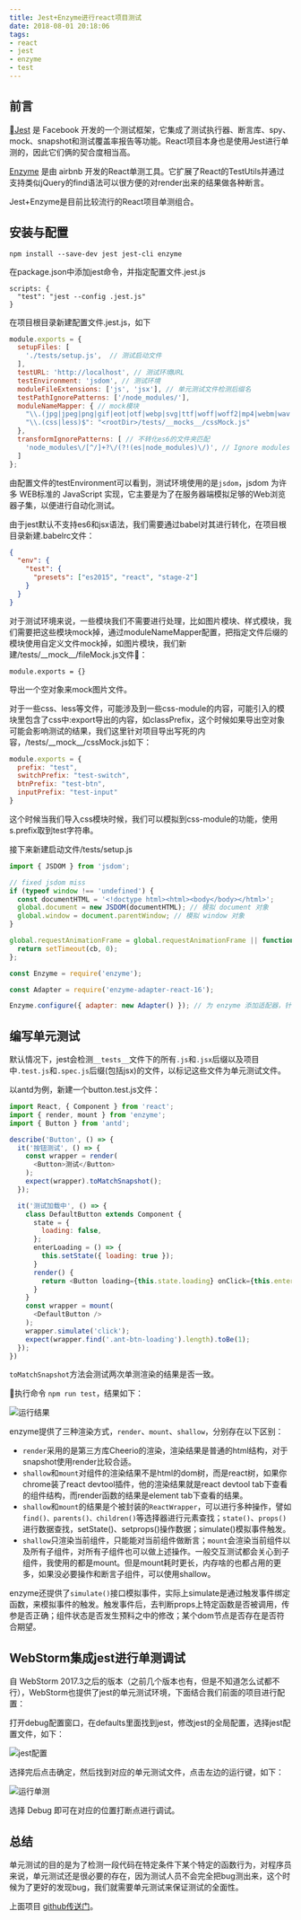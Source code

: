 ```yaml
---
title: Jest+Enzyme进行react项目测试
date: 2018-08-01 20:18:06
tags:
- react
- jest
- enzyme
- test
---
```



## 前言

[Jest](https://facebook.github.io/jest/) 是 Facebook 开发的一个测试框架，它集成了测试执行器、断言库、spy、mock、snapshot和测试覆盖率报告等功能。React项目本身也是使用Jest进行单测的，因此它们俩的契合度相当高。

[Enzyme](http://airbnb.io/enzyme/) 是由 airbnb 开发的React单测工具。它扩展了React的TestUtils并通过支持类似jQuery的find语法可以很方便的对render出来的结果做各种断言。

Jest+Enzyme是目前比较流行的React项目单测组合。

## 安装与配置

```
npm install --save-dev jest jest-cli enzyme
```

在package.json中添加jest命令，并指定配置文件.jest.js

```
scripts: {
  "test": "jest --config .jest.js"
}
```

在项目根目录新建配置文件.jest.js，如下

```js
module.exports = {
  setupFiles: [
    './tests/setup.js',  // 测试启动文件
  ],
  testURL: 'http://localhost', // 测试环境URL
  testEnvironment: 'jsdom', // 测试环境
  moduleFileExtensions: ['js', 'jsx'], // 单元测试文件检测后缀名
  testPathIgnorePatterns: ['/node_modules/'],
  moduleNameMapper: { // mock模块
    "\\.(jpg|jpeg|png|gif|eot|otf|webp|svg|ttf|woff|woff2|mp4|webm|wav|mp3|m4a|aac|oga)$": "<rootDir>/tests/__mocks__/fileMock.js",
    "\\.(css|less)$": "<rootDir>/tests/__mocks__/cssMock.js"
  },
  transformIgnorePatterns: [ // 不转化es6的文件夹匹配
    'node_modules\/[^/]+?\/(?!(es|node_modules)\/)', // Ignore modules without es dir
  ]
};
```

由配置文件的testEnvironment可以看到，测试环境使用的是`jsdom`，jsdom 为许多 WEB标准的 JavaScript 实现，它主要是为了在服务器端模拟足够的Web浏览器子集，以便进行自动化测试。

由于jest默认不支持es6和jsx语法，我们需要通过babel对其进行转化，在项目根目录新建.babelrc文件：

```json
{
  "env": {
    "test": {
      "presets": ["es2015", "react", "stage-2"]
    }
  }
}
```

对于测试环境来说，一些模块我们不需要进行处理，比如图片模块、样式模块，我们需要把这些模块mock掉，通过moduleNameMapper配置，把指定文件后缀的模块使用自定义文件mock掉，如图片模块，我们新建/tests/\_\_mock__/fileMock.js文件：

```
module.exports = {}
```

导出一个空对象来mock图片文件。

对于一些css、less等文件，可能涉及到一些css-module的内容，可能引入的模块里包含了css中:export导出的内容，如classPrefix，这个时候如果导出空对象可能会影响测试的结果，我们这里针对项目导出写死的内容，/tests/\_\_mock__/cssMock.js如下：

```js
module.exports = {
  prefix: "test",
  switchPrefix: "test-switch",
  btnPrefix: "test-btn",
  inputPrefix: "test-input"
}
```

这个时候当我们导入css模块时候，我们可以模拟到css-module的功能，使用s.prefix取到test字符串。

接下来新建启动文件/tests/setup.js

```js
import { JSDOM } from 'jsdom';

// fixed jsdom miss
if (typeof window !== 'undefined') {
  const documentHTML = '<!doctype html><html><body</body></html>';
  global.document = new JSDOM(documentHTML); // 模拟 document 对象
  global.window = document.parentWindow; // 模拟 window 对象
}

global.requestAnimationFrame = global.requestAnimationFrame || function (cb) {  // 处理兼容 添加 requestAnimationFrame 动画函数
  return setTimeout(cb, 0);
};

const Enzyme = require('enzyme');

const Adapter = require('enzyme-adapter-react-16'); 

Enzyme.configure({ adapter: new Adapter() }); // 为 enzyme 添加适配器，针对不同的react版本使用不同的适配器

```

## 编写单元测试

默认情况下，jest会检测`__tests__`文件下的所有`.js`和`.jsx`后缀以及项目中`.test.js`和`.spec.js`后缀(包括jsx)的文件，以标记这些文件为单元测试文件。

以antd为例，新建一个button.test.js文件：

```js
import React, { Component } from 'react';
import { render, mount } from 'enzyme';
import { Button } from 'antd';

describe('Button', () => {
  it('按钮测试', () => {
    const wrapper = render(
      <Button>测试</Button>
    );
    expect(wrapper).toMatchSnapshot();
  });

  it('测试加载中', () => {
    class DefaultButton extends Component {
      state = {
        loading: false,
      };
      enterLoading = () => {
        this.setState({ loading: true });
      }
      render() {
        return <Button loading={this.state.loading} onClick={this.enterLoading}>Button</Button>;
      }
    }
    const wrapper = mount(
      <DefaultButton />
    );
    wrapper.simulate('click');
    expect(wrapper.find('.ant-btn-loading').length).toBe(1);
  });
})
```

`toMatchSnapshot`方法会测试两次单测渲染的结果是否一致。

执行命令 `npm run test`，结果如下：

![运行结果](/images/Jest+Enzyme进行react项目测试/1.jpg)

enzyme提供了三种渲染方式，`render`、`mount`、`shallow`，分别存在以下区别：

* `render`采用的是第三方库Cheerio的渲染，渲染结果是普通的html结构，对于snapshot使用render比较合适。
* `shallow`和`mount`对组件的渲染结果不是html的dom树，而是react树，如果你chrome装了react devtool插件，他的渲染结果就是react devtool tab下查看的组件结构，而render函数的结果是element tab下查看的结果。
* `shallow`和`mount`的结果是个被封装的`ReactWrapper`，可以进行多种操作，譬如`find()、parents()、children()`等选择器进行元素查找；`state()`、`props()`进行数据查找，setState()、setprops()操作数据；simulate()模拟事件触发。
* `shallow`只渲染当前组件，只能能对当前组件做断言；`mount`会渲染当前组件以及所有子组件，对所有子组件也可以做上述操作。一般交互测试都会关心到子组件，我使用的都是mount。但是mount耗时更长，内存啥的也都占用的更多，如果没必要操作和断言子组件，可以使用shallow。

enzyme还提供了`simulate()`接口模拟事件，实际上simulate是通过触发事件绑定函数，来模拟事件的触发。触发事件后，去判断props上特定函数是否被调用，传参是否正确；组件状态是否发生预料之中的修改；某个dom节点是否存在是否符合期望。

## WebStorm集成jest进行单测调试

自 WebStorm 2017.3之后的版本（之前几个版本也有，但是不知道怎么试都不行），WebStorm也提供了jest的单元测试环境，下面结合我们前面的项目进行配置：

打开debug配置窗口，在defaults里面找到jest，修改jest的全局配置，选择jest配置文件，如下：

![jest配置](/images/Jest+Enzyme进行react项目测试/2.png)

选择完后点击确定，然后找到对应的单元测试文件，点击左边的运行键，如下：

![运行单测](/images/Jest+Enzyme进行react项目测试/3.png)

选择 Debug 即可在对应的位置打断点进行调试。

## 总结

单元测试的目的是为了检测一段代码在特定条件下某个特定的函数行为，对程序员来说，单元测试还是很必要的存在，因为测试人员不会完全把bug测出来，这个时候为了更好的发现bug，我们就需要单元测试来保证测试的全面性。

上面项目 [github传送门](https://github.com/yacan8/jest-enzyme)。







